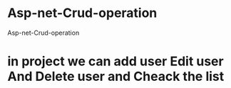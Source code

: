 # Asp-net-Crud-operation
 Asp-net-Crud-operation
# in project we can add user Edit user And Delete user and Cheack the list

